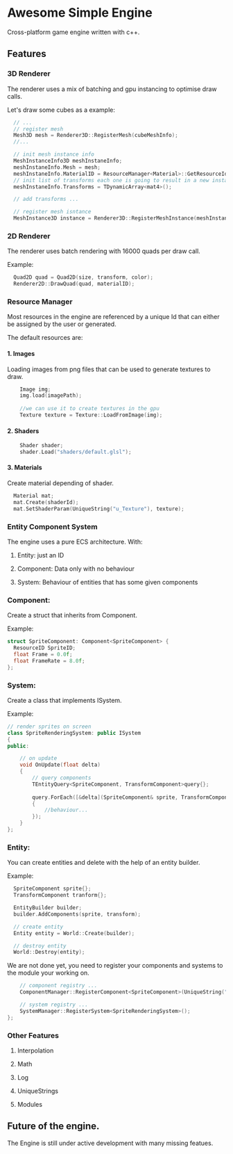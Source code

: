 # Awesome Simple Engine

Cross-platform game engine written with c++. 

## Features

### 3D Renderer

The renderer uses a mix of batching and gpu instancing to optimise draw calls. 

Let's draw some cubes as a example:
```cpp
  // ...
  // register mesh
  Mesh3D mesh = Renderer3D::RegisterMesh(cubeMeshInfo);
  //...

  // init mesh instance info
  MeshInstanceInfo3D meshInstaneInfo;
  meshInstaneInfo.Mesh = mesh;
  meshInstaneInfo.MaterialID = ResourceManager<Material>::GetResourceId(UniqueString("materials/material3D.json"));
  // init list of transforms each one is going to result in a new instance of the mesh.
  meshInstaneInfo.Transforms = TDynamicArray<mat4>();

  // add transforms ...

  // register mesh isntance 
  MeshInstance3D instance = Renderer3D::RegisterMeshInstance(meshInstanceInfo);


```


### 2D Renderer

The renderer uses batch rendering with 16000 quads per draw call.

Example:
````cpp
  Quad2D quad = Quad2D(size, transform, color);
  Renderer2D::DrawQuad(quad, materialID);
````

### Resource Manager

Most resources in the engine are referenced by a unique Id that can either be assigned by the user or generated.


The default resources are:


#### 1. Images

Loading images from png files that can be used to generate textures to draw.

````cpp
    Image img;
    img.load(imagePath);
    
    //we can use it to create textures in the gpu
    Texture texture = Texture::LoadFromImage(img);
````

#### 2. Shaders

````cpp
    Shader shader;
    shader.Load("shaders/default.glsl");
````

#### 3. Materials

Create material depending of shader.

````cpp
  Material mat;
  mat.Create(shaderId);
  mat.SetShaderParam(UniqueString("u_Texture"), texture);
````

### Entity Component System

The engine uses a pure ECS architecture. With:

1. Entity: just an ID

2. Component: Data only with no behaviour

3. System: Behaviour of entities that has some given components

### Component:

Create a struct that inherits from Component.

Example:

````cpp
struct SpriteComponent: Component<SpriteComponent> {
  ResourceID SpriteID;
  float Frame = 0.0f;
  float FrameRate = 8.0f;
};
````

### System:

Create a class that implements ISystem.

Example:
````cpp
// render sprites on screen
class SpriteRenderingSystem: public ISystem
{
public:

    // on update
    void OnUpdate(float delta)
    {
        // query components
        TEntityQuery<SpriteComponent, TransformComponent>query{};
        
        query.ForEach([&delta](SpriteComponent& sprite, TransformComponent& transform)
        {
            //behaviour...
        });
    }
};
````

### Entity:

You can create entities and delete with the help of an entity builder.

Example:
````cpp
  SpriteComponent sprite{};
  TransformComponent tranform{};

  EntityBuilder builder;
  builder.AddComponents(sprite, transform);

  // create entity
  Entity entity = World::Create(builder);

  // destroy entity
  World::Destroy(entity);
````

We are not done yet, you need to register your components and systems to the module your working on.

````cpp
    // component registry ...
    ComponentManager::RegisterComponent<SpriteComponent>(UniqueString("Sprite"));

    // system registry ...
    SystemManager::RegisterSystem<SpriteRenderingSystem>();
};

````


### Other Features

1. Interpolation

2. Math

3. Log

4. UniqueStrings

5. Modules

## Future of the engine.

The Engine is still under active development with many missing featues.